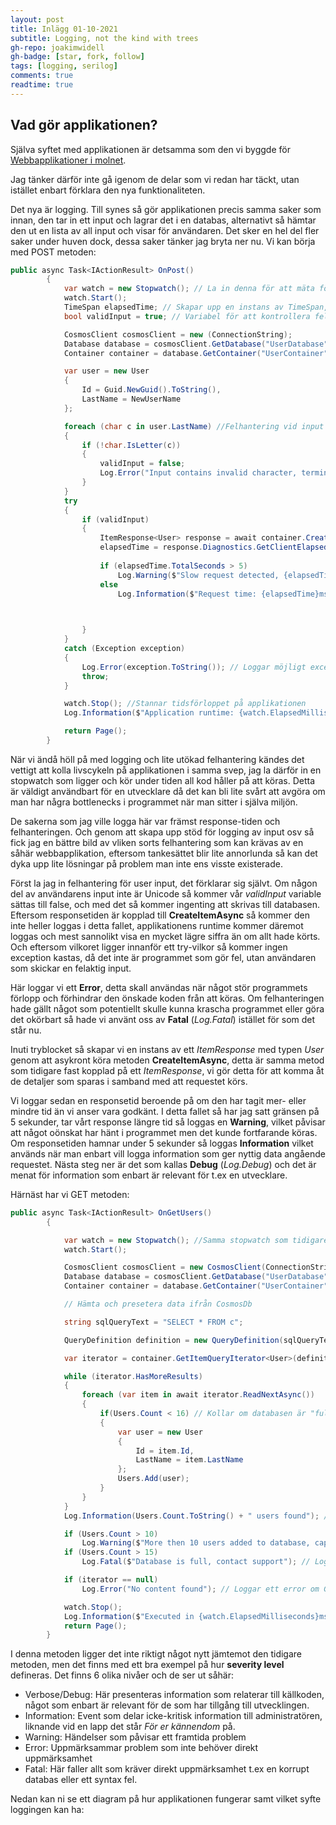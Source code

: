 ```yaml
---
layout: post
title: Inlägg 01-10-2021
subtitle: Logging, not the kind with trees
gh-repo: joakimwidell
gh-badge: [star, fork, follow]
tags: [logging, serilog]
comments: true
readtime: true
---
```


## Vad gör applikationen?

Själva syftet med applikationen är detsamma som den vi byggde för [Webbapplikationer i molnet](https://joakimwidell.github.io/2021-09-23-Webbapplikationer-i-molnet/).  

Jag tänker därför inte gå igenom de delar som vi redan har täckt, utan istället enbart förklara den nya funktionaliteten.

Det nya är logging. Till synes så gör applikationen precis samma saker som innan, den tar in ett input och lagrar det i en databas, alternativt så hämtar den ut en lista av all input och visar för användaren. Det sker en hel del fler saker under huven dock, dessa saker tänker jag bryta ner nu. Vi kan börja med POST metoden:

```csharp
public async Task<IActionResult> OnPost()
        {
            var watch = new Stopwatch(); // La in denna för att mäta förloppet av själva applikationen
            watch.Start();
            TimeSpan elapsedTime; // Skapar upp en instans av TimeSpan, denna används senare för att lagra en TimeSpan på ett request
            bool validInput = true; // Variabel för att kontrollera felaktig input

            CosmosClient cosmosClient = new (ConnectionString);
            Database database = cosmosClient.GetDatabase("UserDatabase");
            Container container = database.GetContainer("UserContainer");

            var user = new User
            {
                Id = Guid.NewGuid().ToString(),
                LastName = NewUserName
            };

            foreach (char c in user.LastName) //Felhantering vid input av allting förutom Unicode characters
            {
                if (!char.IsLetter(c))
                {
                    validInput = false;
                    Log.Error("Input contains invalid character, terminating operation"); //Loggar ett error om input är i felaktigt format
                }
            }
            try
            {
                if (validInput)
                {
                    ItemResponse<User> response = await container.CreateItemAsync<User>(user, new PartitionKey(user.LastName));
                    elapsedTime = response.Diagnostics.GetClientElapsedTime(); //Lagrar tidsramen i vår TimeSpan variabel
                
                    if (elapsedTime.TotalSeconds > 5)
                        Log.Warning($"Slow request detected, {elapsedTime.TotalMilliseconds}ms passed."); // Varnar om responsetiden har blivit väldigt lång av någon anledning
                    else
                        Log.Information($"Request time: {elapsedTime}ms"); // Loggar tidsförloppet

                    

                }
            }
            catch (Exception exception)
            {
                Log.Error(exception.ToString()); // Loggar möjligt exception som förhindrade koden i tryblocket
                throw;
            }

            watch.Stop(); //Stannar tidsförloppet på applikationen
            Log.Information($"Application runtime: {watch.ElapsedMilliseconds}ms"); // Loggar tidsförloppet

            return Page();
        }
```

När vi ändå höll på med logging och lite utökad felhantering kändes det vettigt att kolla livscykeln på applikationen i samma svep, jag la därför in en stopwatch som ligger och kör under tiden all kod håller på att köras. Detta är väldigt användbart för en utvecklare då det kan bli lite svårt att avgöra om man har några bottlenecks i programmet när man sitter i själva miljön.

De sakerna som jag ville logga här var främst response-tiden och felhanteringen. Och genom att skapa upp stöd för logging av input osv så fick jag en bättre bild av vliken sorts felhantering som kan krävas av en såhär webbapplikation, eftersom tankesättet blir lite annorlunda så kan det dyka upp lite lösningar på problem man inte ens visste existerade. 

Först la jag in felhantering för user input, det förklarar sig självt. Om någon del av användarens input inte är Unicode så kommer vår *validInput* variable sättas till false, och med det så kommer ingenting att skrivas till databasen. Eftersom responsetiden är kopplad till **CreateItemAsync** så kommer den inte heller loggas i detta fallet, applikationens runtime kommer däremot loggas och mest sannolikt visa en mycket lägre siffra än om allt hade körts. Och eftersom vilkoret ligger innanför ett try-vilkor så kommer ingen exception kastas, då det inte är programmet som gör fel, utan användaren som skickar en felaktig input.

Här loggar vi ett **Error**, detta skall användas när något stör programmets förlopp och förhindrar den önskade koden från att köras. Om felhanteringen hade gällt något som potentiellt skulle kunna krascha programmet eller göra det okörbart så hade vi använt oss av **Fatal** (*Log.Fatal*) istället för som det står nu.

Inuti tryblocket så skapar vi en instans av ett *ItemResponse* med typen *User* genom att asykront köra metoden **CreateItemAsync**, detta är samma metod som tidigare fast kopplad på ett *ItemResponse*, vi gör detta för att komma åt de detaljer som sparas i samband med att requestet körs.

Vi loggar sedan en responsetid beroende på om den har tagit mer- eller mindre tid än vi anser vara godkänt. I detta fallet så har jag satt gränsen på 5 sekunder, tar vårt response längre tid så loggas en **Warning**, vilket påvisar att något oönskat har hänt i programmet men det kunde fortfarande köras. Om responsetiden hamnar under 5 sekunder så loggas **Information** vilket används när man enbart vill logga information som ger nyttig data angående requestet. Nästa steg ner är det som kallas **Debug** (*Log.Debug*) och det är menat för information som enbart är relevant för t.ex en utvecklare.

Härnäst har vi GET metoden:

```csharp
public async Task<IActionResult> OnGetUsers()
        {

            var watch = new Stopwatch(); //Samma stopwatch som tidigare
            watch.Start();

            CosmosClient cosmosClient = new CosmosClient(ConnectionString);
            Database database = cosmosClient.GetDatabase("UserDatabase");
            Container container = database.GetContainer("UserContainer");

            // Hämta och presetera data ifrån CosmosDb

            string sqlQueryText = "SELECT * FROM c";

            QueryDefinition definition = new QueryDefinition(sqlQueryText);

            var iterator = container.GetItemQueryIterator<User>(definition);

            while (iterator.HasMoreResults)
            {
                foreach (var item in await iterator.ReadNextAsync())
                {
                    if(Users.Count < 16) // Kollar om databasen är "full"
                    {
                        var user = new User
                        {
                            Id = item.Id,
                            LastName = item.LastName
                        };
                        Users.Add(user);
                    }
                }
            }
            Log.Information(Users.Count.ToString() + " users found"); // Loggar samtliga användare hämtade

            if (Users.Count > 10)
                Log.Warning($"More then 10 users added to database, capacity nearing limit"); // Varning för att databasen håller på att fyllas
            if (Users.Count > 15)
                Log.Fatal($"Database is full, contact support"); // Log error när databasen är full

            if (iterator == null)
                Log.Error("No content found"); // Loggar ett error om GET körs när databasen är tom

            watch.Stop();
            Log.Information($"Executed in {watch.ElapsedMilliseconds}ms"); 
            return Page();
        }
```

I denna metoden ligger det inte riktigt något nytt jämtemot den tidigare metoden, men det finns med ett bra exempel på hur **severity level** defineras. Det finns 6 olika nivåer och de ser ut såhär:

- Verbose/Debug:
    Här presenteras information som relaterar till källkoden, något som enbart är relevant för de som har tillgång till utvecklingen.
- Information:
    Event som delar icke-kritisk information till administratören, liknande vid en lapp det står *För er kännendom* på.
- Warning:
    Händelser som påvisar ett framtida problem
- Error: 
    Uppmärksammar problem som inte behöver direkt uppmärksamhet
- Fatal: 
    Här faller allt som kräver direkt uppmärksamhet t.ex en korrupt databas eller ett syntax fel.

Nedan kan ni se ett diagram på hur applikationen fungerar samt vilket syfte loggingen kan ha:

